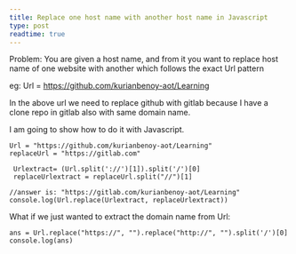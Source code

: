 ```yaml
---
title: Replace one host name with another host name in Javascript
type: post
readtime: true
---
```


Problem: You are given a host name, and from it you want to replace host name of one website with another which follows the exact Url pattern

eg: Url = https://github.com/kurianbenoy-aot/Learning

In the above url we need to replace github with gitlab because I have a clone repo in gitlab also with same domain name.

I am going to show how to do it with Javascript.

```
Url = "https://github.com/kurianbenoy-aot/Learning"
replaceUrl = "https://gitlab.com"

 Urlextract= (Url.split('://')[1]).split('/')[0]
 replaceUrlextract = replaceUrl.split("//")[1]
 
//answer is: "https://gitlab.com/kurianbenoy-aot/Learning"
console.log(Url.replace(Urlextract, replaceUrlextract))
```

What if we just wanted to extract the domain name from Url:

```
ans = Url.replace("https://", "").replace("http://", "").split('/')[0]
console.log(ans)
```

